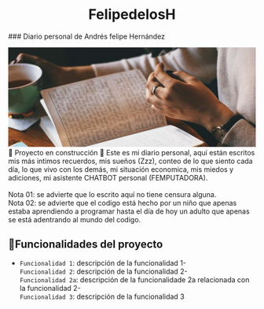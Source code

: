 <h1 align="center"> FelipedelosH </h1>
### Diario personal de Andrés felipe Hernández

![Banner](docs/banner.png)
:construction: Proyecto en construcción :construction:
Este es mi diario personal, aquí están escritos mis más intimos recuerdos, mis sueños (Zzz), conteo de lo que siento cada día, lo que vivo con los demás, mi situación economica, mis miedos y adiciones, mi asistente CHATBOT personal (FEMPUTADORA).
<br><br>
Nota 01: se advierte que lo escrito aquí no tiene censura alguna.
<br>
Nota 02: se advierte que el codigo está hecho por un niño que apenas estaba aprendiendo a programar hasta el día de hoy un adulto que apenas se está adentrando al mundo del codigo.

## :hammer:Funcionalidades del proyecto

- `Funcionalidad 1`: descripción de la funcionalidad 1-<br>
 `Funcionalidad 2`: descripción de la funcionalidad 2-<br>
  `Funcionalidad 2a`: descripción de la funcionalidade 2a
   relacionada con la funcionalidad 2-<br>
    `Funcionalidad 3`: descripción de la funcionalidad 3<br>

